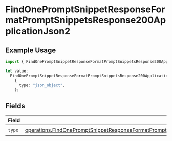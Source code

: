 # FindOnePromptSnippetResponseFormatPromptSnippetsResponse200ApplicationJson2

## Example Usage

```typescript
import { FindOnePromptSnippetResponseFormatPromptSnippetsResponse200ApplicationJson2 } from "@orq-ai/node/models/operations";

let value:
  FindOnePromptSnippetResponseFormatPromptSnippetsResponse200ApplicationJson2 =
    {
      type: "json_object",
    };
```

## Fields

| Field                                                                                                                                                                                                                                            | Type                                                                                                                                                                                                                                             | Required                                                                                                                                                                                                                                         | Description                                                                                                                                                                                                                                      |
| ------------------------------------------------------------------------------------------------------------------------------------------------------------------------------------------------------------------------------------------------ | ------------------------------------------------------------------------------------------------------------------------------------------------------------------------------------------------------------------------------------------------ | ------------------------------------------------------------------------------------------------------------------------------------------------------------------------------------------------------------------------------------------------ | ------------------------------------------------------------------------------------------------------------------------------------------------------------------------------------------------------------------------------------------------ |
| `type`                                                                                                                                                                                                                                           | [operations.FindOnePromptSnippetResponseFormatPromptSnippetsResponse200ApplicationJSONResponseBody1VersionsType](../../models/operations/findonepromptsnippetresponseformatpromptsnippetsresponse200applicationjsonresponsebody1versionstype.md) | :heavy_check_mark:                                                                                                                                                                                                                               | N/A                                                                                                                                                                                                                                              |